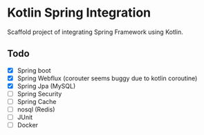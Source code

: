 # Kotlin Spring Integration
Scaffold project of integrating Spring Framework using Kotlin.
## Todo
- [x] Spring boot
- [x] Spring Webflux (corouter seems buggy due to kotlin coroutine)
- [x] Spring Jpa (MySQL)
- [ ] Spring Security
- [ ] Spring Cache
- [ ] nosql (Redis)
- [ ] JUnit
- [ ] Docker
